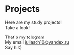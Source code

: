 # Projects
Here are my study projects!   
Take a look!

That\`s my [telegram](https://t.me/yulianavin)  
My email <juliasch10@yandex.ru>  
Say hi!:)
